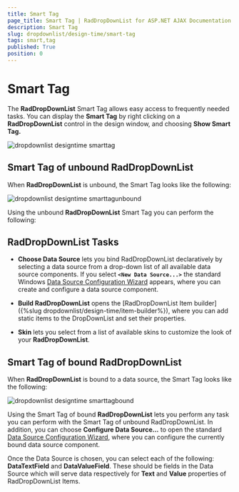 ```yaml
---
title: Smart Tag
page_title: Smart Tag | RadDropDownList for ASP.NET AJAX Documentation
description: Smart Tag
slug: dropdownlist/design-time/smart-tag
tags: smart,tag
published: True
position: 0
---
```


# Smart Tag



The **RadDropDownList** Smart Tag allows easy access to frequently needed tasks. You can display the **Smart Tag** by right clicking on a **RadDropDownList** control in the design window, and choosing **Show Smart Tag.**

![dropdownlist designtime smarttag](images/dropdownlist_designtime_smarttag.png)

## Smart Tag of unbound RadDropDownList

When **RadDropDownList** is unbound, the Smart Tag looks like the following:

![dropdownlist designtime smarttagunbound](images/dropdownlist_designtime_smarttagunbound.png)

Using the unbound **RadDropDownList** Smart Tag you can perform the following:

## RadDropDownList Tasks

* **Choose Data Source** lets you bind RadDropDownList declaratively by selecting a data source from a drop-down list of all available data source components. If you select **`<New Data Source...>`** the standard Windows [Data Source Configuration Wizard](https://msdn2.microsoft.com/en-us/library/ms247282(VS.80).aspx) appears, where you can create and configure a data source component.

* **Build RadDropDownList** opens the [RadDropDownList Item builder]({%slug dropdownlist/design-time/item-builder%}), where you can add static items to the DropDownList and set their properties.

* **Skin** lets you select from a list of available skins to customize the look of your **RadDropDownList**.

## Smart Tag of bound RadDropDownList

When **RadDropDownList** is bound to a data source, the Smart Tag looks like the following:

![dropdownlist designtime smarttagbound](images/dropdownlist_designtime_smarttagbound.png)

Using the Smart Tag of bound **RadDropDownList** lets you perform any task you can perform with the Smart Tag of unbound RadDropDownList. In addition, you can choose **Configure Data Source...** to open the standard [Data Source Configuration Wizard](https://msdn2.microsoft.com/en-us/library/ms247282(VS.80).aspx), where you can configure the currently bound data source component.

Once the Data Source is chosen, you can select each of the following: **DataTextField** and **DataValueField**. These should be fields in the Data Source which will serve data respectively for **Text** and **Value** properties of RadDropDownList Items.
